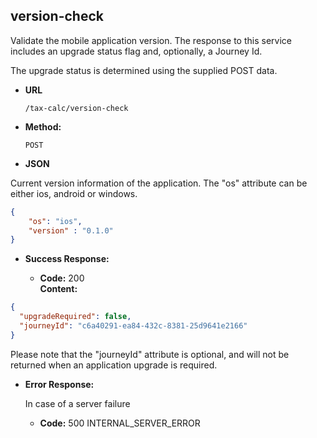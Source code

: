 version-check
----
  Validate the mobile application version. The response to this service includes an upgrade status flag and, optionally, a Journey Id.

  The upgrade status is determined using the supplied POST data.
  
* **URL**

  `/tax-calc/version-check`

* **Method:**
  
  `POST`
  
*  **JSON**

Current version information of the application. The "os" attribute can be either ios, android or windows.

```json
{
    "os": "ios",
    "version" : "0.1.0"
}
```

* **Success Response:**

  * **Code:** 200 <br />
    **Content:** 

```json
{
  "upgradeRequired": false,
  "journeyId": "c6a40291-ea84-432c-8381-25d9641e2166"
}
```

Please note that the "journeyId" attribute is optional, and will not be returned when an application upgrade is required.

* **Error Response:**

  In case of a server failure

  * **Code:** 500 INTERNAL_SERVER_ERROR <br/>
